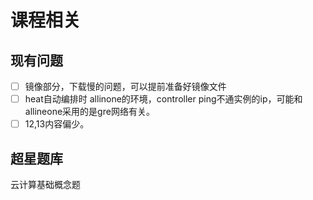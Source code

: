 # 课程相关

## 现有问题

- [ ] 镜像部分，下载慢的问题，可以提前准备好镜像文件
- [ ] heat自动编排时 allinone的环境，controller ping不通实例的ip，可能和allineone采用的是gre网络有关。
- [ ] 12,13内容偏少。

## 超星题库

云计算基础概念题
